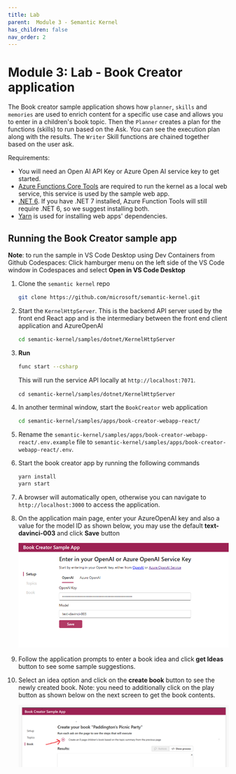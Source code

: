 ```yaml
---
title: Lab
parent:  Module 3 - Semantic Kernel
has_children: false
nav_order: 2
---
```


# Module 3: Lab - Book Creator application
 
 The Book creator sample application shows how `planner`, `skills` and `memories` are used to enrich content for a specific use case and allows you to enter in a children's book topic. Then the `Planner` creates a plan for the functions (skills) to run based on the Ask. You can see the execution plan along with the results. The `Writer` Skill functions are chained together based on the user ask.

Requirements:

- You will need an Open AI API Key or Azure Open AI service key to get started.
- [Azure Functions Core Tools]([https://learn.microsoft.com/en-us/azure/azure-functions/functions-run-local?tabs=v4%2Cwindows%2Ccsharp%2Cportal%2Cbash) are required to run the kernel as a local web service, this service is used by the sample web app.
- [.NET 6](https://dotnet.microsoft.com/en-us/download/dotnet/6.0). If you have .NET 7 installed, Azure Function Tools will still require .NET 6, so we suggest installing both.
- [Yarn](https://yarnpkg.com/getting-started/install) is used for installing web apps' dependencies.


## Running the Book Creator sample app

**Note**: to run the sample in VS Code Desktop using Dev Containers from Github Codespaces:
  Click hamburger menu on the left side of the VS Code window in Codespaces and select **Open in VS Code Desktop**

1. Clone the `semantic kernel` repo

   ```bash
   git clone https://github.com/microsoft/semantic-kernel.git
   ```

2. Start the `KernelHttpServer`. This is the backend API server used by the front end React app and is the intermediary between the front end client application and AzureOpenAI

   ```bash 
   cd semantic-kernel/samples/dotnet/KernelHttpServer
   ```

3. **Run**

   ```bash
   func start --csharp
   ```

   This will run the service API locally at `http://localhost:7071`.


   `cd semantic-kernel/samples/dotnet/KernelHttpServer`

4. In another terminal window, start the `BookCreator` web application

   ```bash
   cd semantic-kernel/samples/apps/book-creator-webapp-react/
   ```

5. Rename the `semantic-kernel/samples/apps/book-creator-webapp-react/.env.example` file to `semantic-kernel/samples/apps/book-creator-webapp-react/.env`.

6. Start the book creator app by running the following commands

   ```bash
   yarn install
   yarn start
   ```

7. A browser will automatically open, otherwise you can navigate to `http://localhost:3000` to access the application.

8. On the application main page, enter your AzureOpenAI key and also a value for the model ID as shown below, you may use the default **text-davinci-003** and click **Save** button

   ![Semantic Kernel Use cases](../../assets/images/module3/sk-bookcstart.png)

9. Follow the application prompts to enter a book idea and click **get Ideas** button to see some sample suggestions.

10. Select an idea option and click on the **create book** button to see the newly created book. Note: you need to additionally click on the play button as shown below on the next screen to get the book contents.

    ![Semantic Kernel Use cases](../../assets/images/module3/sk-bcplay.png)
